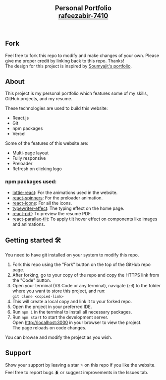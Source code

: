 <h2 align="center">
  Personal Portfolio <br/>
  <a target="_blank" href="https://your-portfolio-url.vercel.app/" rel="noreferrer">rafeezabir-7410</a>
</h2>

<br/>

## Fork

Feel free to fork this repo to modify and make changes of your own. Please give me proper credit by linking back to this repo. Thanks!  
The design for this project is inspired by <a href="https://github.com/soumyajit4419/Portfolio" target="_blank" rel="noreferrer">Soumyajit's portfolio</a>.

## About

This project is my personal portfolio which features some of my skills, GitHub projects, and my resume.

These technologies are used to build this website:

- React.js
- Git
- npm packages
- Vercel

Some of the features of this website are:

- Multi-page layout
- Fully responsive
- Preloader
- Refresh on clicking logo

### npm packages used:

- [lottie-react](https://www.npmjs.com/package/lottie-react): For the animations used in the website.
- [react-spinners](https://www.npmjs.com/package/react-spinners): For the preloader animation.
- [react-icons](https://www.npmjs.com/package/react-icons): For all the icons.
- [typewriter-effect](https://www.npmjs.com/package/typewriter-effect): The typing effect on the home page.
- [react-pdf](https://www.npmjs.com/package/react-pdf): To preview the resume PDF.
- [react-parallax-tilt](https://www.npmjs.com/package/react-parallax-tilt): To apply tilt hover effect on components like images and animations.

## Getting started 🛠️

You need to have git installed on your system to modify this repo.

1. Fork this repo using the "Fork" button on the top of the GitHub repo page.
2. After forking, go to your copy of the repo and copy the HTTPS link from the "Code" button.
3. Open your terminal (VS Code or any terminal), navigate (`cd`) to the folder where you want to store this project, and run:  
   `git clone <copied-link>`
4. This will create a local copy and link it to your forked repo.
5. Open the project in your preferred IDE.
6. Run `npm i` in the terminal to install all necessary packages.
7. Run `npm start` to start the development server.  
   Open [http://localhost:3000](http://localhost:3000) in your browser to view the project.  
   The page reloads on code changes.

You can browse and modify the project as you wish.

## Support

Show your support by leaving a star ⭐ on this repo if you like the website.  
Feel free to report bugs 🪲 or suggest improvements in the Issues tab.
